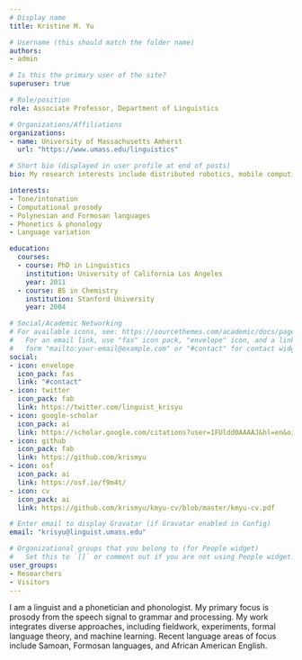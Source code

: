 ```yaml
---
# Display name
title: Kristine M. Yu

# Username (this should match the folder name)
authors:
- admin

# Is this the primary user of the site?
superuser: true

# Role/position
role: Associate Professor, Department of Linguistics

# Organizations/Affiliations
organizations:
- name: University of Massachusetts Amherst
  url: "https://www.umass.edu/linguistics"

# Short bio (displayed in user profile at end of posts)
bio: My research interests include distributed robotics, mobile computing and programmable matter.

interests:
- Tone/intonation
- Computational prosody
- Polynesian and Formosan languages
- Phonetics & phonology
- Language variation

education:
  courses:
  - course: PhD in Linguistics
    institution: University of California Los Angeles
    year: 2011
  - course: BS in Chemistry
    institution: Stanford University
    year: 2004

# Social/Academic Networking
# For available icons, see: https://sourcethemes.com/academic/docs/page-builder/#icons
#   For an email link, use "fas" icon pack, "envelope" icon, and a link in the
#   form "mailto:your-email@example.com" or "#contact" for contact widget.
social:
- icon: envelope
  icon_pack: fas
  link: "#contact"
- icon: twitter
  icon_pack: fab
  link: https://twitter.com/linguist_krisyu
- icon: google-scholar
  icon_pack: ai
  link: https://scholar.google.com/citations?user=1FUldd0AAAAJ&hl=en&oi=ao
- icon: github
  icon_pack: fab
  link: https://github.com/krismyu
- icon: osf
  icon_pack: ai
  link: https://osf.io/f9m4t/
- icon: cv
  icon_pack: ai
  link: https://github.com/krismyu/kmyu-cv/blob/master/kmyu-cv.pdf

# Enter email to display Gravatar (if Gravatar enabled in Config)
email: "krisyu@linguist.umass.edu"

# Organizational groups that you belong to (for People widget)
#   Set this to `[]` or comment out if you are not using People widget.
user_groups:
- Researchers
- Visitors
---
```


I am a linguist and a phonetician and phonologist. My primary focus is prosody from the speech signal to grammar and processing. My work integrates diverse approaches, including fieldwork, experiments, formal language theory, and machine learning. Recent language areas of focus include Samoan, Formosan languages, and African American English.
